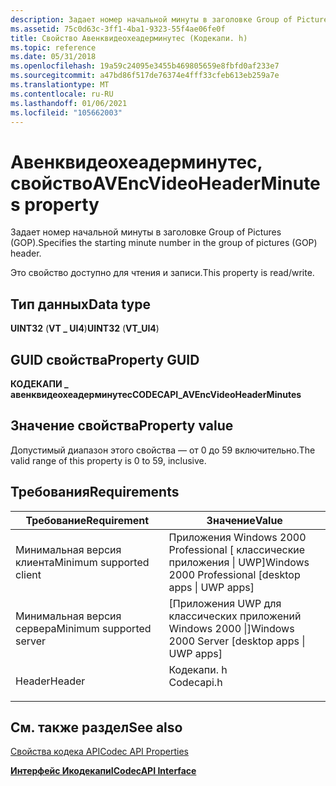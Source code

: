```yaml
---
description: Задает номер начальной минуты в заголовке Group of Pictures (GOP).
ms.assetid: 75c0d63c-3ff1-4ba1-9323-55f4ae06fe0f
title: Свойство Авенквидеохеадерминутес (Кодекапи. h)
ms.topic: reference
ms.date: 05/31/2018
ms.openlocfilehash: 19a59c24095e3455b469805659e8fbfd0af233e7
ms.sourcegitcommit: a47bd86f517de76374e4fff33cfeb613eb259a7e
ms.translationtype: MT
ms.contentlocale: ru-RU
ms.lasthandoff: 01/06/2021
ms.locfileid: "105662003"
---
```

# <a name="avencvideoheaderminutes-property"></a><span data-ttu-id="0cf57-103">Авенквидеохеадерминутес, свойство</span><span class="sxs-lookup"><span data-stu-id="0cf57-103">AVEncVideoHeaderMinutes property</span></span>

<span data-ttu-id="0cf57-104">Задает номер начальной минуты в заголовке Group of Pictures (GOP).</span><span class="sxs-lookup"><span data-stu-id="0cf57-104">Specifies the starting minute number in the group of pictures (GOP) header.</span></span>

<span data-ttu-id="0cf57-105">Это свойство доступно для чтения и записи.</span><span class="sxs-lookup"><span data-stu-id="0cf57-105">This property is read/write.</span></span>

## <a name="data-type"></a><span data-ttu-id="0cf57-106">Тип данных</span><span class="sxs-lookup"><span data-stu-id="0cf57-106">Data type</span></span>

<span data-ttu-id="0cf57-107">**UINT32** (**VT \_ UI4**)</span><span class="sxs-lookup"><span data-stu-id="0cf57-107">**UINT32** (**VT\_UI4**)</span></span>

## <a name="property-guid"></a><span data-ttu-id="0cf57-108">GUID свойства</span><span class="sxs-lookup"><span data-stu-id="0cf57-108">Property GUID</span></span>

<span data-ttu-id="0cf57-109">**КОДЕКАПИ \_ авенквидеохеадерминутес**</span><span class="sxs-lookup"><span data-stu-id="0cf57-109">**CODECAPI\_AVEncVideoHeaderMinutes**</span></span>

## <a name="property-value"></a><span data-ttu-id="0cf57-110">Значение свойства</span><span class="sxs-lookup"><span data-stu-id="0cf57-110">Property value</span></span>

<span data-ttu-id="0cf57-111">Допустимый диапазон этого свойства — от 0 до 59 включительно.</span><span class="sxs-lookup"><span data-stu-id="0cf57-111">The valid range of this property is 0 to 59, inclusive.</span></span>

## <a name="requirements"></a><span data-ttu-id="0cf57-112">Требования</span><span class="sxs-lookup"><span data-stu-id="0cf57-112">Requirements</span></span>



| <span data-ttu-id="0cf57-113">Требование</span><span class="sxs-lookup"><span data-stu-id="0cf57-113">Requirement</span></span> | <span data-ttu-id="0cf57-114">Значение</span><span class="sxs-lookup"><span data-stu-id="0cf57-114">Value</span></span> |
|-------------------------------------|---------------------------------------------------------------------------------------|
| <span data-ttu-id="0cf57-115">Минимальная версия клиента</span><span class="sxs-lookup"><span data-stu-id="0cf57-115">Minimum supported client</span></span><br/> | <span data-ttu-id="0cf57-116">Приложения Windows 2000 Professional \[ классические приложения \| UWP\]</span><span class="sxs-lookup"><span data-stu-id="0cf57-116">Windows 2000 Professional \[desktop apps \| UWP apps\]</span></span><br/>                     |
| <span data-ttu-id="0cf57-117">Минимальная версия сервера</span><span class="sxs-lookup"><span data-stu-id="0cf57-117">Minimum supported server</span></span><br/> | <span data-ttu-id="0cf57-118">\[Приложения UWP для классических приложений Windows 2000 \|\]</span><span class="sxs-lookup"><span data-stu-id="0cf57-118">Windows 2000 Server \[desktop apps \| UWP apps\]</span></span><br/>                           |
| <span data-ttu-id="0cf57-119">Header</span><span class="sxs-lookup"><span data-stu-id="0cf57-119">Header</span></span><br/>                   | <dl> <span data-ttu-id="0cf57-120"><dt>Кодекапи. h</dt></span><span class="sxs-lookup"><span data-stu-id="0cf57-120"><dt>Codecapi.h</dt></span></span> </dl> |



## <a name="see-also"></a><span data-ttu-id="0cf57-121">См. также раздел</span><span class="sxs-lookup"><span data-stu-id="0cf57-121">See also</span></span>

<dl> <dt>

[<span data-ttu-id="0cf57-122">Свойства кодека API</span><span class="sxs-lookup"><span data-stu-id="0cf57-122">Codec API Properties</span></span>](codec-api-properties.md)
</dt> <dt>

[<span data-ttu-id="0cf57-123">**Интерфейс Икодекапи**</span><span class="sxs-lookup"><span data-stu-id="0cf57-123">**ICodecAPI Interface**</span></span>](/windows/desktop/api/Strmif/nn-strmif-icodecapi)
</dt> </dl>

 

 




